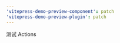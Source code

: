 ```yaml
---
'vitepress-demo-preview-component': patch
'vitepress-demo-preview-plugin': patch
---
```


测试 Actions
